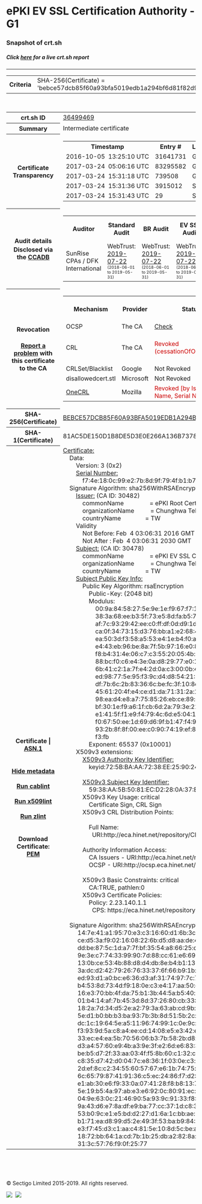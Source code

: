 # ePKI EV SSL Certification Authority - G1
### Snapshot of crt.sh
##### Click [here](https://crt.sh/?q=BEBCE57DCB85F60A93BFA5019EDB1A294BF6D81F82D9B4E71F502F0B15A1FC08) for a live crt.sh report

---
<!DOCTYPE HTML PUBLIC "-//W3C//DTD HTML 4.0 Transitional//EN">
<HTML>

<BODY>

<TABLE>
  <TR>
    <TH class="outer">Criteria</TH>
    <TD class="outer">SHA-256(Certificate) = 'bebce57dcb85f60a93bfa5019edb1a294bf6d81f82d9b4e71f502f0b15a1fc08'</TD>
  </TR>
</TABLE>
<BR>
<TABLE>
  <TR>
    <TH class="outer">crt.sh ID</TH>
    <TD class="outer"><A href="?id=36499469">36499469</A></TD>
  </TR>
  <TR>
    <TH class="outer">Summary</TH>
    <TD class="outer">Intermediate certificate</TD>
  </TR>
  <TR>
    <TH class="outer">Certificate<BR>Transparency</TH>
    <TD class="outer">
<TABLE class="options" style="margin-left:0px">
  <TR>
    <TH>Timestamp</TH>
    <TH>Entry #</TH>
    <TH>Log Operator</TH>
    <TH>Log URL</TH>
  </TR>
  <TR>
    <TD>2016-10-05&nbsp; <FONT class="small">13:25:10 UTC</FONT></TD>
    <TD>31641731</TD>
    <TD>Google</TD>
    <TD>https://ct.googleapis.com/rocketeer</TD>
  </TR>
  <TR>
    <TD>2017-03-24&nbsp; <FONT class="small">05:06:16 UTC</FONT></TD>
    <TD>83295582</TD>
    <TD>Google</TD>
    <TD>https://ct.googleapis.com/pilot</TD>
  </TR>
  <TR>
    <TD>2017-03-24&nbsp; <FONT class="small">15:31:18 UTC</FONT></TD>
    <TD>739508</TD>
    <TD>Google</TD>
    <TD>https://ct.googleapis.com/skydiver</TD>
  </TR>
  <TR>
    <TD>2017-03-24&nbsp; <FONT class="small">15:31:36 UTC</FONT></TD>
    <TD>3915012</TD>
    <TD>Sectigo</TD>
    <TD>https://dodo.ct.comodo.com</TD>
  </TR>
  <TR>
    <TD>2017-03-24&nbsp; <FONT class="small">15:31:43 UTC</FONT></TD>
    <TD>29</TD>
    <TD>Sectigo</TD>
    <TD>https://mammoth.ct.comodo.com</TD>
  </TR>
</TABLE>
    </TD>
  </TR>
  <TR>
    <TH class="outer">Audit details<BR>
      <DIV class="small" style="padding-top:3px">Disclosed via the
        <A href="//ccadb-public.secure.force.com/mozilla/PublicAllIntermediateCerts" target="_blank">CCADB</A></DIV>
    </TH>
    <TD class="outer">
<TABLE class="options" style="margin-left:0px">
  <TR>
    <TH>Auditor</TH>
    <TH>Standard Audit</TH>
    <TH>BR Audit</TH>
    <TH>EV SSL Audit</TH>
    <TH>Documents</TH>
    <TH>CCADB</TH>
    <TH>Root Owner / Certificate</TH>
  </TR>
  <TR>
    <TD style="vertical-align:middle">SunRise CPAs / DFK International</TD>
    <TD>WebTrust:
      <A href="https://www.cpacanada.ca/generichandlers/CPACHandler.ashx?attachmentid=232565" target="_blank">2019-07-22</A>
      <BR><FONT style="font-size:8pt">(2018-06-01 to 2019-05-31)</FONT></TD>
    <TD>WebTrust:
      <A href="https://www.cpacanada.ca/generichandlers/CPACHandler.ashx?attachmentid=232566" target="_blank">2019-07-22</A>
      <BR><FONT style="font-size:8pt">(2018-06-01 to 2019-05-31)</FONT></TD>
    <TD>WebTrust:
      <A href="https://www.cpacanada.ca/generichandlers/CPACHandler.ashx?attachmentid=233024" target="_blank">2019-07-22</A>
      <BR><FONT style="font-size:8pt">(2018-06-01 to 2019-05-31)</FONT></TD>
    <TD>
      <A href="http://eca.hinet.net/download/ePKI-CP-v1.7-Eng.pdf" target="blank">CP</A>
      <A href="http://eca.hinet.net/download/eCA-CPS-v1.6-Eng.pdf
http://eca.hinet.net/download/PublicCA-CPS-v1.9-Eng.pdf
http://eca.hinet.net/download/ePKI_EVSSL_CA_CPS_v1.2_Eng.pdf" target="blank">CPS</A>
    </TD>
    <TD><A href="//ccadb.force.com/001o000000x2R4eAAE" target="_blank">001o000000x2R4eAAE</A></TD>
    <TD><A href="/?id=36499474">Chunghwa Telecom</A></TD>
  </TR>
</TABLE>
    </TD>
  </TR>
  <TR>
    <TH class="outer">Revocation<BR><BR>
      <DIV class="small" style="padding-top:3px"><A href="?id=36499469&opt=problemreporting">Report a problem</A> with<BR>this certificate to the CA</DIV></TH>
    <TD class="outer">
      <TABLE class="options" style="margin-left:0px">
        <TR>
          <TH>Mechanism</TH>
          <TH>Provider</TH>
          <TH>Status</TH>
          <TH>Revocation Date</TH>
          <TH>Last Observed in CRL</TH>
          <TH>Last Checked <SPAN style="color:#CC0000;vertical-align:middle;font-size:70%;font-weight:normal">(Error)</SPAN></TH>
        </TR>
        <TR>
          <TD>OCSP</TD>
          <TD>The CA</TD>
          <TD><A href="?id=36499469&opt=ocsp">Check</A></TD>
          <TD><SPAN style="color:#888888">?</SPAN></TD>
          <TD><SPAN style="color:#888888">n/a</SPAN></TD>
          <TD><SPAN style="color:#888888">?</SPAN></TD>
        </TR>
        <TR>
          <TD>CRL</TD>
          <TD>The CA</TD>
          <TD><SPAN style="color:#CC0000">Revoked (cessationOfOperation)</SPAN></TD><TD>2019-02-13&nbsp; <FONT class="small">02:15:34 UTC</FONT></TD><TD>2019-12-04&nbsp; <FONT class="small">16:46:01 UTC</FONT></TD><TD>2019-12-04&nbsp; <FONT class="small">16:46:01 UTC</FONT></TD>
        </TR>
        <TR>
          <TD>CRLSet/Blacklist</TD>
          <TD>Google</TD>
          <TD>Not Revoked</TD>
          <TD><SPAN style="color:#888888">n/a</SPAN></TD>
          <TD><SPAN style="color:#888888">n/a</SPAN></TD>
          <TD><SPAN style="color:#888888">n/a</SPAN></TD>
        </TR>
        <TR>
          <TD>disallowedcert.stl</TD>
          <TD>Microsoft</TD>
          <TD>Not Revoked</TD>
          <TD><SPAN style="color:#888888">n/a</SPAN></TD>
          <TD><SPAN style="color:#888888">n/a</SPAN></TD>
          <TD><SPAN style="color:#888888">n/a</SPAN></TD>
        </TR>
        <TR>
          <TD><A href="/mozilla-onecrl" target="_blank">OneCRL</A></TD>
          <TD>Mozilla</TD>
          <TD><SPAN style="color:#CC0000">Revoked [by Issuer Name, Serial Number]</SPAN></TD><TD><SPAN style="color:#888888">Unknown</SPAN></TD>
          <TD><SPAN style="color:#888888">n/a</SPAN></TD>
          <TD><SPAN style="color:#888888">n/a</SPAN></TD>
        </TR>
      </TABLE>
    </TD>
  </TR>
  <TR>
    <TH class="outer">SHA-256(Certificate)</TH>
    <TD class="outer"><A href="//censys.io/certificates/bebce57dcb85f60a93bfa5019edb1a294bf6d81f82d9b4e71f502f0b15a1fc08">BEBCE57DCB85F60A93BFA5019EDB1A294BF6D81F82D9B4E71F502F0B15A1FC08</A></TD>
  </TR>
  <TR>
    <TH class="outer">SHA-1(Certificate)</TH>
    <TD class="outer">81AC5DE150D1B8DE5D3E0E266A136B737862D322</TD>
  </TR>
  <TR>
    <TH class="outer">Certificate | <A href="?asn1=36499469">ASN.1</A>
      <SPAN class="small"><BR>
      <BR><BR><A href="?id=36499469&opt=nometadata">Hide metadata</A>
      <BR><BR><A href="?id=36499469&opt=cablint">Run cablint</A>
      <BR><BR><A href="?id=36499469&opt=x509lint">Run x509lint</A>
      <BR><BR><A href="?id=36499469&opt=zlint">Run zlint</A>
      <BR><BR><BR>Download Certificate: <A href="?d=36499469">PEM</A>
      </SPAN>
    </TH>
    <TD class="text"><A href="?d=36499469">Certificate:</A><BR>&nbsp;&nbsp;&nbsp;&nbsp;Data:<BR>&nbsp;&nbsp;&nbsp;&nbsp;&nbsp;&nbsp;&nbsp;&nbsp;Version:&nbsp;3&nbsp;(0x2)<BR>&nbsp;&nbsp;&nbsp;&nbsp;&nbsp;&nbsp;&nbsp;&nbsp;<A href="?serial=00f74e180c99e27b8d9f794fb1b7c0bf48">Serial&nbsp;Number:</A><BR>&nbsp;&nbsp;&nbsp;&nbsp;&nbsp;&nbsp;&nbsp;&nbsp;&nbsp;&nbsp;&nbsp;&nbsp;f7:4e:18:0c:99:e2:7b:8d:9f:79:4f:b1:b7:c0:bf:48<BR>&nbsp;&nbsp;&nbsp;&nbsp;Signature&nbsp;Algorithm:&nbsp;sha256WithRSAEncryption<BR>&nbsp;&nbsp;&nbsp;&nbsp;&nbsp;&nbsp;&nbsp;&nbsp;<A href="?caid=30482">Issuer:</A> <SPAN class="small">(CA ID: 30482)</SPAN><BR>&nbsp;&nbsp;&nbsp;&nbsp;&nbsp;&nbsp;&nbsp;&nbsp;&nbsp;&nbsp;&nbsp;&nbsp;commonName&nbsp;&nbsp;&nbsp;&nbsp;&nbsp;&nbsp;&nbsp;&nbsp;&nbsp;&nbsp;&nbsp;&nbsp;&nbsp;&nbsp;&nbsp;&nbsp;=&nbsp;ePKI&nbsp;Root&nbsp;Certification&nbsp;Authority&nbsp;-&nbsp;G2<BR>&nbsp;&nbsp;&nbsp;&nbsp;&nbsp;&nbsp;&nbsp;&nbsp;&nbsp;&nbsp;&nbsp;&nbsp;organizationName&nbsp;&nbsp;&nbsp;&nbsp;&nbsp;&nbsp;&nbsp;&nbsp;&nbsp;&nbsp;=&nbsp;Chunghwa&nbsp;Telecom&nbsp;Co.,&nbsp;Ltd.<BR>&nbsp;&nbsp;&nbsp;&nbsp;&nbsp;&nbsp;&nbsp;&nbsp;&nbsp;&nbsp;&nbsp;&nbsp;countryName&nbsp;&nbsp;&nbsp;&nbsp;&nbsp;&nbsp;&nbsp;&nbsp;&nbsp;&nbsp;&nbsp;&nbsp;&nbsp;&nbsp;&nbsp;=&nbsp;TW<BR>&nbsp;&nbsp;&nbsp;&nbsp;&nbsp;&nbsp;&nbsp;&nbsp;Validity<BR>&nbsp;&nbsp;&nbsp;&nbsp;&nbsp;&nbsp;&nbsp;&nbsp;&nbsp;&nbsp;&nbsp;&nbsp;Not&nbsp;Before:&nbsp;Feb&nbsp;&nbsp;4&nbsp;03:06:31&nbsp;2016&nbsp;GMT<BR>&nbsp;&nbsp;&nbsp;&nbsp;&nbsp;&nbsp;&nbsp;&nbsp;&nbsp;&nbsp;&nbsp;&nbsp;Not&nbsp;After&nbsp;:&nbsp;Feb&nbsp;&nbsp;4&nbsp;03:06:31&nbsp;2030&nbsp;GMT<BR>&nbsp;&nbsp;&nbsp;&nbsp;&nbsp;&nbsp;&nbsp;&nbsp;<A href="?caid=30478">Subject:</A> <SPAN class="small">(CA ID: 30478)</SPAN><BR>&nbsp;&nbsp;&nbsp;&nbsp;&nbsp;&nbsp;&nbsp;&nbsp;&nbsp;&nbsp;&nbsp;&nbsp;commonName&nbsp;&nbsp;&nbsp;&nbsp;&nbsp;&nbsp;&nbsp;&nbsp;&nbsp;&nbsp;&nbsp;&nbsp;&nbsp;&nbsp;&nbsp;&nbsp;=&nbsp;ePKI&nbsp;EV&nbsp;SSL&nbsp;Certification&nbsp;Authority&nbsp;-&nbsp;G1<BR>&nbsp;&nbsp;&nbsp;&nbsp;&nbsp;&nbsp;&nbsp;&nbsp;&nbsp;&nbsp;&nbsp;&nbsp;organizationName&nbsp;&nbsp;&nbsp;&nbsp;&nbsp;&nbsp;&nbsp;&nbsp;&nbsp;&nbsp;=&nbsp;Chunghwa&nbsp;Telecom&nbsp;Co.,&nbsp;Ltd.<BR>&nbsp;&nbsp;&nbsp;&nbsp;&nbsp;&nbsp;&nbsp;&nbsp;&nbsp;&nbsp;&nbsp;&nbsp;countryName&nbsp;&nbsp;&nbsp;&nbsp;&nbsp;&nbsp;&nbsp;&nbsp;&nbsp;&nbsp;&nbsp;&nbsp;&nbsp;&nbsp;&nbsp;=&nbsp;TW<BR>&nbsp;&nbsp;&nbsp;&nbsp;&nbsp;&nbsp;&nbsp;&nbsp;<A href="?spkisha256=57a742a88d3e18fc0bc611bc7976c22edc50011757512b1a7e2e1d069b3ecba0">Subject&nbsp;Public&nbsp;Key&nbsp;Info:</A><BR>&nbsp;&nbsp;&nbsp;&nbsp;&nbsp;&nbsp;&nbsp;&nbsp;&nbsp;&nbsp;&nbsp;&nbsp;Public&nbsp;Key&nbsp;Algorithm:&nbsp;rsaEncryption<BR>&nbsp;&nbsp;&nbsp;&nbsp;&nbsp;&nbsp;&nbsp;&nbsp;&nbsp;&nbsp;&nbsp;&nbsp;&nbsp;&nbsp;&nbsp;&nbsp;Public-Key:&nbsp;(2048&nbsp;bit)<BR>&nbsp;&nbsp;&nbsp;&nbsp;&nbsp;&nbsp;&nbsp;&nbsp;&nbsp;&nbsp;&nbsp;&nbsp;&nbsp;&nbsp;&nbsp;&nbsp;Modulus:<BR>&nbsp;&nbsp;&nbsp;&nbsp;&nbsp;&nbsp;&nbsp;&nbsp;&nbsp;&nbsp;&nbsp;&nbsp;&nbsp;&nbsp;&nbsp;&nbsp;&nbsp;&nbsp;&nbsp;&nbsp;00:9a:84:58:27:5e:9e:1e:f9:67:f7:1e:9c:2a:83:<BR>&nbsp;&nbsp;&nbsp;&nbsp;&nbsp;&nbsp;&nbsp;&nbsp;&nbsp;&nbsp;&nbsp;&nbsp;&nbsp;&nbsp;&nbsp;&nbsp;&nbsp;&nbsp;&nbsp;&nbsp;38:3a:68:ee:b3:5f:73:e5:8d:fa:b5:77:9c:a5:00:<BR>&nbsp;&nbsp;&nbsp;&nbsp;&nbsp;&nbsp;&nbsp;&nbsp;&nbsp;&nbsp;&nbsp;&nbsp;&nbsp;&nbsp;&nbsp;&nbsp;&nbsp;&nbsp;&nbsp;&nbsp;af:7c:93:29:42:ee:c0:ff:df:0d:d9:1d:48:2f:d0:<BR>&nbsp;&nbsp;&nbsp;&nbsp;&nbsp;&nbsp;&nbsp;&nbsp;&nbsp;&nbsp;&nbsp;&nbsp;&nbsp;&nbsp;&nbsp;&nbsp;&nbsp;&nbsp;&nbsp;&nbsp;ca:0f:34:73:15:d3:76:bb:a1:e2:68:44:cf:86:ae:<BR>&nbsp;&nbsp;&nbsp;&nbsp;&nbsp;&nbsp;&nbsp;&nbsp;&nbsp;&nbsp;&nbsp;&nbsp;&nbsp;&nbsp;&nbsp;&nbsp;&nbsp;&nbsp;&nbsp;&nbsp;ea:50:3d:f3:58:a5:53:e4:1e:b4:f0:a3:11:5d:1f:<BR>&nbsp;&nbsp;&nbsp;&nbsp;&nbsp;&nbsp;&nbsp;&nbsp;&nbsp;&nbsp;&nbsp;&nbsp;&nbsp;&nbsp;&nbsp;&nbsp;&nbsp;&nbsp;&nbsp;&nbsp;e4:43:eb:96:be:8a:7f:5b:97:16:e0:8a:43:92:fc:<BR>&nbsp;&nbsp;&nbsp;&nbsp;&nbsp;&nbsp;&nbsp;&nbsp;&nbsp;&nbsp;&nbsp;&nbsp;&nbsp;&nbsp;&nbsp;&nbsp;&nbsp;&nbsp;&nbsp;&nbsp;f8:b4:31:4e:06:c7:c3:55:20:05:4b:84:af:a9:0a:<BR>&nbsp;&nbsp;&nbsp;&nbsp;&nbsp;&nbsp;&nbsp;&nbsp;&nbsp;&nbsp;&nbsp;&nbsp;&nbsp;&nbsp;&nbsp;&nbsp;&nbsp;&nbsp;&nbsp;&nbsp;88:bc:f0:c6:e4:3e:0a:d8:29:77:e0:1b:31:79:2d:<BR>&nbsp;&nbsp;&nbsp;&nbsp;&nbsp;&nbsp;&nbsp;&nbsp;&nbsp;&nbsp;&nbsp;&nbsp;&nbsp;&nbsp;&nbsp;&nbsp;&nbsp;&nbsp;&nbsp;&nbsp;6b:41:c2:1a:7f:e4:2d:0a:c3:00:0b:49:1e:2a:55:<BR>&nbsp;&nbsp;&nbsp;&nbsp;&nbsp;&nbsp;&nbsp;&nbsp;&nbsp;&nbsp;&nbsp;&nbsp;&nbsp;&nbsp;&nbsp;&nbsp;&nbsp;&nbsp;&nbsp;&nbsp;ed:98:77:5e:95:f3:9c:d4:d8:54:21:1d:c9:12:8c:<BR>&nbsp;&nbsp;&nbsp;&nbsp;&nbsp;&nbsp;&nbsp;&nbsp;&nbsp;&nbsp;&nbsp;&nbsp;&nbsp;&nbsp;&nbsp;&nbsp;&nbsp;&nbsp;&nbsp;&nbsp;df:7b:6c:2b:83:36:6c:be:fc:3f:10:8e:16:29:b7:<BR>&nbsp;&nbsp;&nbsp;&nbsp;&nbsp;&nbsp;&nbsp;&nbsp;&nbsp;&nbsp;&nbsp;&nbsp;&nbsp;&nbsp;&nbsp;&nbsp;&nbsp;&nbsp;&nbsp;&nbsp;45:61:20:4f:e4:ce:d1:da:71:31:2a:13:01:fa:9f:<BR>&nbsp;&nbsp;&nbsp;&nbsp;&nbsp;&nbsp;&nbsp;&nbsp;&nbsp;&nbsp;&nbsp;&nbsp;&nbsp;&nbsp;&nbsp;&nbsp;&nbsp;&nbsp;&nbsp;&nbsp;98:ea:d4:e8:a7:75:85:26:eb:ce:89:e3:e4:7a:01:<BR>&nbsp;&nbsp;&nbsp;&nbsp;&nbsp;&nbsp;&nbsp;&nbsp;&nbsp;&nbsp;&nbsp;&nbsp;&nbsp;&nbsp;&nbsp;&nbsp;&nbsp;&nbsp;&nbsp;&nbsp;bf:30:1e:f9:a6:1f:cb:6d:2a:79:3e:21:ec:5a:27:<BR>&nbsp;&nbsp;&nbsp;&nbsp;&nbsp;&nbsp;&nbsp;&nbsp;&nbsp;&nbsp;&nbsp;&nbsp;&nbsp;&nbsp;&nbsp;&nbsp;&nbsp;&nbsp;&nbsp;&nbsp;e1:41:5f:f1:e9:f4:79:4c:6d:e5:04:1a:16:58:f6:<BR>&nbsp;&nbsp;&nbsp;&nbsp;&nbsp;&nbsp;&nbsp;&nbsp;&nbsp;&nbsp;&nbsp;&nbsp;&nbsp;&nbsp;&nbsp;&nbsp;&nbsp;&nbsp;&nbsp;&nbsp;f0:67:50:ee:1d:69:d6:9f:b1:47:f4:97:eb:e8:d8:<BR>&nbsp;&nbsp;&nbsp;&nbsp;&nbsp;&nbsp;&nbsp;&nbsp;&nbsp;&nbsp;&nbsp;&nbsp;&nbsp;&nbsp;&nbsp;&nbsp;&nbsp;&nbsp;&nbsp;&nbsp;93:2b:8f:8f:00:ee:c0:90:74:19:ef:80:72:0c:ef:<BR>&nbsp;&nbsp;&nbsp;&nbsp;&nbsp;&nbsp;&nbsp;&nbsp;&nbsp;&nbsp;&nbsp;&nbsp;&nbsp;&nbsp;&nbsp;&nbsp;&nbsp;&nbsp;&nbsp;&nbsp;f3:fb<BR>&nbsp;&nbsp;&nbsp;&nbsp;&nbsp;&nbsp;&nbsp;&nbsp;&nbsp;&nbsp;&nbsp;&nbsp;&nbsp;&nbsp;&nbsp;&nbsp;Exponent:&nbsp;65537&nbsp;(0x10001)<BR>&nbsp;&nbsp;&nbsp;&nbsp;&nbsp;&nbsp;&nbsp;&nbsp;X509v3&nbsp;extensions:<BR>&nbsp;&nbsp;&nbsp;&nbsp;&nbsp;&nbsp;&nbsp;&nbsp;&nbsp;&nbsp;&nbsp;&nbsp;<A href="?ski=725bbaaa7238ee259024b59422fa0988ca8b0afb">X509v3&nbsp;Authority&nbsp;Key&nbsp;Identifier:</A><BR>&nbsp;&nbsp;&nbsp;&nbsp;&nbsp;&nbsp;&nbsp;&nbsp;&nbsp;&nbsp;&nbsp;&nbsp;&nbsp;&nbsp;&nbsp;&nbsp;keyid:72:5B:BA:AA:72:38:EE:25:90:24:B5:94:22:FA:09:88:CA:8B:0A:FB<BR><BR>&nbsp;&nbsp;&nbsp;&nbsp;&nbsp;&nbsp;&nbsp;&nbsp;&nbsp;&nbsp;&nbsp;&nbsp;<A href="?ski=5938aa5b5081ecd2280a37e30aa40684a9929939">X509v3&nbsp;Subject&nbsp;Key&nbsp;Identifier:</A><BR>&nbsp;&nbsp;&nbsp;&nbsp;&nbsp;&nbsp;&nbsp;&nbsp;&nbsp;&nbsp;&nbsp;&nbsp;&nbsp;&nbsp;&nbsp;&nbsp;59:38:AA:5B:50:81:EC:D2:28:0A:37:E3:0A:A4:06:84:A9:92:99:39<BR>&nbsp;&nbsp;&nbsp;&nbsp;&nbsp;&nbsp;&nbsp;&nbsp;&nbsp;&nbsp;&nbsp;&nbsp;X509v3&nbsp;Key&nbsp;Usage:&nbsp;critical<BR>&nbsp;&nbsp;&nbsp;&nbsp;&nbsp;&nbsp;&nbsp;&nbsp;&nbsp;&nbsp;&nbsp;&nbsp;&nbsp;&nbsp;&nbsp;&nbsp;Certificate&nbsp;Sign,&nbsp;CRL&nbsp;Sign<BR>&nbsp;&nbsp;&nbsp;&nbsp;&nbsp;&nbsp;&nbsp;&nbsp;&nbsp;&nbsp;&nbsp;&nbsp;X509v3&nbsp;CRL&nbsp;Distribution&nbsp;Points:&nbsp;<BR><BR>&nbsp;&nbsp;&nbsp;&nbsp;&nbsp;&nbsp;&nbsp;&nbsp;&nbsp;&nbsp;&nbsp;&nbsp;&nbsp;&nbsp;&nbsp;&nbsp;Full&nbsp;Name:<BR>&nbsp;&nbsp;&nbsp;&nbsp;&nbsp;&nbsp;&nbsp;&nbsp;&nbsp;&nbsp;&nbsp;&nbsp;&nbsp;&nbsp;&nbsp;&nbsp;&nbsp;&nbsp;URI:http://eca.hinet.net/repository/CRL2/CA.crl<BR><BR>&nbsp;&nbsp;&nbsp;&nbsp;&nbsp;&nbsp;&nbsp;&nbsp;&nbsp;&nbsp;&nbsp;&nbsp;Authority&nbsp;Information&nbsp;Access:&nbsp;<BR>&nbsp;&nbsp;&nbsp;&nbsp;&nbsp;&nbsp;&nbsp;&nbsp;&nbsp;&nbsp;&nbsp;&nbsp;&nbsp;&nbsp;&nbsp;&nbsp;CA&nbsp;Issuers&nbsp;-&nbsp;URI:http://eca.hinet.net/repository/Certs/IssuedToThisCA.p7b<BR>&nbsp;&nbsp;&nbsp;&nbsp;&nbsp;&nbsp;&nbsp;&nbsp;&nbsp;&nbsp;&nbsp;&nbsp;&nbsp;&nbsp;&nbsp;&nbsp;OCSP&nbsp;-&nbsp;URI:http://ocsp.eca.hinet.net/OCSP/ocspG2sha2<BR><BR>&nbsp;&nbsp;&nbsp;&nbsp;&nbsp;&nbsp;&nbsp;&nbsp;&nbsp;&nbsp;&nbsp;&nbsp;X509v3&nbsp;Basic&nbsp;Constraints:&nbsp;critical<BR>&nbsp;&nbsp;&nbsp;&nbsp;&nbsp;&nbsp;&nbsp;&nbsp;&nbsp;&nbsp;&nbsp;&nbsp;&nbsp;&nbsp;&nbsp;&nbsp;CA:TRUE,&nbsp;pathlen:0<BR>&nbsp;&nbsp;&nbsp;&nbsp;&nbsp;&nbsp;&nbsp;&nbsp;&nbsp;&nbsp;&nbsp;&nbsp;X509v3&nbsp;Certificate&nbsp;Policies:&nbsp;<BR>&nbsp;&nbsp;&nbsp;&nbsp;&nbsp;&nbsp;&nbsp;&nbsp;&nbsp;&nbsp;&nbsp;&nbsp;&nbsp;&nbsp;&nbsp;&nbsp;Policy:&nbsp;2.23.140.1.1<BR>&nbsp;&nbsp;&nbsp;&nbsp;&nbsp;&nbsp;&nbsp;&nbsp;&nbsp;&nbsp;&nbsp;&nbsp;&nbsp;&nbsp;&nbsp;&nbsp;&nbsp;&nbsp;CPS:&nbsp;https://eca.hinet.net/repository<BR><BR>&nbsp;&nbsp;&nbsp;&nbsp;Signature&nbsp;Algorithm:&nbsp;sha256WithRSAEncryption<BR>&nbsp;&nbsp;&nbsp;&nbsp;&nbsp;&nbsp;&nbsp;&nbsp;&nbsp;14:7e:41:a1:95:70:e3:c3:16:60:d1:6b:3c:06:fb:15:a9:53:<BR>&nbsp;&nbsp;&nbsp;&nbsp;&nbsp;&nbsp;&nbsp;&nbsp;&nbsp;ce:d5:3a:f9:02:16:08:22:6b:d5:d8:aa:de:4d:8a:1b:53:61:<BR>&nbsp;&nbsp;&nbsp;&nbsp;&nbsp;&nbsp;&nbsp;&nbsp;&nbsp;dd:be:87:5c:1d:a7:7f:bf:35:54:a8:66:25:df:6f:29:0f:d6:<BR>&nbsp;&nbsp;&nbsp;&nbsp;&nbsp;&nbsp;&nbsp;&nbsp;&nbsp;9e:3e:c7:74:33:99:90:7d:88:cc:61:e6:69:38:30:5e:8e:68:<BR>&nbsp;&nbsp;&nbsp;&nbsp;&nbsp;&nbsp;&nbsp;&nbsp;&nbsp;13:0b:ce:53:4b:88:d8:d4:db:8e:b4:b1:13:9b:cf:a3:27:00:<BR>&nbsp;&nbsp;&nbsp;&nbsp;&nbsp;&nbsp;&nbsp;&nbsp;&nbsp;3a:dc:d2:42:79:26:76:33:37:6f:66:b9:1b:10:3a:cc:b8:0b:<BR>&nbsp;&nbsp;&nbsp;&nbsp;&nbsp;&nbsp;&nbsp;&nbsp;&nbsp;ed:93:d1:a0:bc:e6:36:d3:af:31:74:97:7c:78:60:3d:8a:aa:<BR>&nbsp;&nbsp;&nbsp;&nbsp;&nbsp;&nbsp;&nbsp;&nbsp;&nbsp;b4:53:8d:73:4d:f9:18:0e:c3:e4:17:aa:50:e9:18:0b:30:eb:<BR>&nbsp;&nbsp;&nbsp;&nbsp;&nbsp;&nbsp;&nbsp;&nbsp;&nbsp;16:e3:70:bb:4f:da:75:b1:3b:44:5a:b5:40:b1:d2:95:c4:80:<BR>&nbsp;&nbsp;&nbsp;&nbsp;&nbsp;&nbsp;&nbsp;&nbsp;&nbsp;01:b4:14:af:7b:45:3d:8d:37:26:80:cb:33:2e:fa:8a:04:3e:<BR>&nbsp;&nbsp;&nbsp;&nbsp;&nbsp;&nbsp;&nbsp;&nbsp;&nbsp;18:2a:7d:34:d5:2e:a2:79:3a:63:ab:cd:9b:20:c5:55:83:80:<BR>&nbsp;&nbsp;&nbsp;&nbsp;&nbsp;&nbsp;&nbsp;&nbsp;&nbsp;5e:d1:b0:bb:b3:ba:93:7b:3b:8d:51:5b:2c:7b:8b:ff:a6:ab:<BR>&nbsp;&nbsp;&nbsp;&nbsp;&nbsp;&nbsp;&nbsp;&nbsp;&nbsp;dc:1c:19:64:5e:a5:11:96:74:99:1c:0e:9c:0e:0d:7b:e8:d8:<BR>&nbsp;&nbsp;&nbsp;&nbsp;&nbsp;&nbsp;&nbsp;&nbsp;&nbsp;f3:93:9d:5a:c8:a4:ee:cd:14:08:e5:e3:42:eb:9d:8a:54:db:<BR>&nbsp;&nbsp;&nbsp;&nbsp;&nbsp;&nbsp;&nbsp;&nbsp;&nbsp;33:ec:e4:ea:5b:70:56:06:b3:7b:58:2b:d8:e5:0d:b1:da:e4:<BR>&nbsp;&nbsp;&nbsp;&nbsp;&nbsp;&nbsp;&nbsp;&nbsp;&nbsp;d3:a4:57:60:e9:4b:a3:9e:3f:e2:6d:e6:83:30:20:c6:dd:99:<BR>&nbsp;&nbsp;&nbsp;&nbsp;&nbsp;&nbsp;&nbsp;&nbsp;&nbsp;be:b5:d7:2f:33:aa:03:4f:f5:8b:60:c1:32:c4:00:74:a8:b5:<BR>&nbsp;&nbsp;&nbsp;&nbsp;&nbsp;&nbsp;&nbsp;&nbsp;&nbsp;c8:35:d7:42:d0:04:7c:e8:36:1f:03:0e:c3:f4:2f:d6:3c:cf:<BR>&nbsp;&nbsp;&nbsp;&nbsp;&nbsp;&nbsp;&nbsp;&nbsp;&nbsp;2d:ef:8c:c2:34:55:60:57:67:e6:1b:74:75:a9:22:45:cb:ce:<BR>&nbsp;&nbsp;&nbsp;&nbsp;&nbsp;&nbsp;&nbsp;&nbsp;&nbsp;6c:65:79:87:41:91:36:c5:ec:24:86:f7:d2:50:61:d7:ad:9c:<BR>&nbsp;&nbsp;&nbsp;&nbsp;&nbsp;&nbsp;&nbsp;&nbsp;&nbsp;e1:ab:30:e6:f9:33:0a:07:41:28:f8:b8:13:78:e1:bf:17:1d:<BR>&nbsp;&nbsp;&nbsp;&nbsp;&nbsp;&nbsp;&nbsp;&nbsp;&nbsp;5e:19:b5:4a:97:ab:e3:e6:92:0c:80:91:ec:ab:7a:ca:94:6e:<BR>&nbsp;&nbsp;&nbsp;&nbsp;&nbsp;&nbsp;&nbsp;&nbsp;&nbsp;04:9e:63:0c:21:46:90:5a:93:9c:91:33:f8:44:5c:ad:78:cc:<BR>&nbsp;&nbsp;&nbsp;&nbsp;&nbsp;&nbsp;&nbsp;&nbsp;&nbsp;9a:43:d6:e7:8a:df:e9:ba:77:cc:37:1d:c8:3d:c2:46:e5:19:<BR>&nbsp;&nbsp;&nbsp;&nbsp;&nbsp;&nbsp;&nbsp;&nbsp;&nbsp;53:b0:9c:e1:e5:bd:d2:27:d1:6a:1c:bb:ae:50:b5:eb:58:d6:<BR>&nbsp;&nbsp;&nbsp;&nbsp;&nbsp;&nbsp;&nbsp;&nbsp;&nbsp;b1:71:ea:d8:99:d5:2e:49:3f:53:ba:b9:84:48:b4:d1:0e:83:<BR>&nbsp;&nbsp;&nbsp;&nbsp;&nbsp;&nbsp;&nbsp;&nbsp;&nbsp;e3:f7:45:d3:c1:aa:c4:81:5e:10:8d:5c:be:ad:d2:de:82:b8:<BR>&nbsp;&nbsp;&nbsp;&nbsp;&nbsp;&nbsp;&nbsp;&nbsp;&nbsp;18:72:bb:64:1a:cd:7b:1b:25:db:a2:82:8a:d4:cd:62:6f:5c:<BR>&nbsp;&nbsp;&nbsp;&nbsp;&nbsp;&nbsp;&nbsp;&nbsp;&nbsp;31:3c:57:76:f9:0f:25:77<BR>    </TD>
  </TR>
</TABLE>

  <BR><BR><BR>

  <P class="copyright">&copy; Sectigo Limited 2015-2019. All rights reserved.</P>
  <DIV>
    <A href="https://sectigo.com/"><IMG src="/sectigo_s.png"></A>
    &nbsp;<A href="https://github.com/crtsh"><IMG src="/GitHub-Mark-32px.png"></A>
  </DIV>
</BODY>
</HTML>
